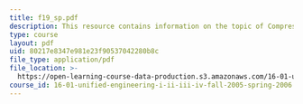 ```yaml
---
title: f19_sp.pdf
description: This resource contains information on the topic of Compressible Channel Flow.
type: course
layout: pdf
uid: 80217e8347e981e23f90537042280b8c
file_type: application/pdf
file_location: >-
  https://open-learning-course-data-production.s3.amazonaws.com/16-01-unified-engineering-i-ii-iii-iv-fall-2005-spring-2006/80217e8347e981e23f90537042280b8c_f19_sp.pdf
course_id: 16-01-unified-engineering-i-ii-iii-iv-fall-2005-spring-2006
---
```

